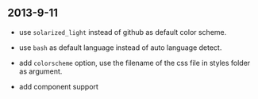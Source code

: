 ## 2013-9-11

* use `solarized_light` instead of github as default color scheme.

* use `bash` as default language instead of auto language detect.

* add `colorscheme` option, use the filename of the css file in styles folder as argument.

* add component support
